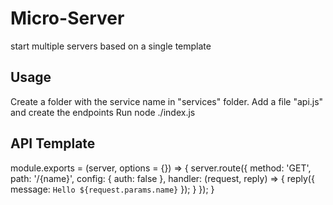 # Micro-Server

start multiple servers based on a single template

## Usage
Create a folder with the service name in "services" folder.
Add a file "api.js" and create the endpoints
Run node ./index.js <service-name>

## API Template

module.exports = (server, options = {}) => {
  server.route({
    method: 'GET',
    path: '/{name}',
    config: {
      auth: false
    },
    handler: (request, reply) => {
      reply({ message: `Hello ${request.params.name}` });
    }
  });
}
